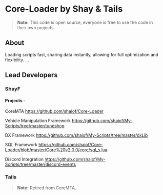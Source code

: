 # Core-Loader by Shay & Tails



> **Note:** This code is open source, everyone is free to use the code in their own projects.

## About

Loading scripts fast, sharing data instantly, allowing for full optimization and flexibility.
...

## Lead Developers

### ShayF



#### Projects -

CoreMTA								https://github.com/shaiof/Core-Loader

Vehicle Manipulation Framework		https://github.com/shaiof/My-Scripts/tree/master/tuneshop

DX Framework						https://github.com/shaiof/My-Scripts/tree/master/dxLib

SQL Framework						https://github.com/shaiof/Core-Loader/blob/master/Core%20v2.0.0/core/sql_s.lua

Discord Integration					https://github.com/shaiof/My-Scripts/tree/master/discord-events

### Tails

> **Note:** Retired from CoreMTA.
